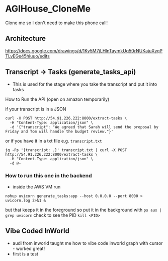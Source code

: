 # AGIHouse_CloneMe
Clone me so I don't need to make this phone call! 

## Architecture
https://docs.google.com/drawings/d/1Ky5M7jLHlnTaymkUq50rNUKajuXyqPTLvEGs45hiuuo/edits

## Transcript -> Tasks (generate_tasks_api)

- This is used for the stage where you take the transcript and put it into tasks

How to Run the API (open on amazon temporarily)

if your transcript is in a JSON

```
curl -X POST http://54.91.226.222:8000/extract-tasks \
  -H "Content-Type: application/json" \
  -d '{"transcript": "We agreed that Sarah will send the proposal by Friday and Tom will handle the budget review."}'
```

or if you have it in a txt file e.g. `transcript.txt`

```
jq -Rs '{transcript: .}' transcript.txt | curl -X POST http://54.91.226.222:8000/extract-tasks \
  -H "Content-Type: application/json" \
  -d @-
``` 

### How to run this one in the backend
- inside the AWS VM run 

```
nohup uvicorn generate_tasks:app --host 0.0.0.0 --port 8000 > uvicorn.log 2>&1 &
```
but that keeps it in the foreground so put it in the background with
`ps aux | grep uvicorn` check to see the PID
`kill <PID>`


 ## Vibe Coded InWorld

 - audi from inworld taught me how to vibe code inworld graph with cursor - worked great! 
 - first is a test 